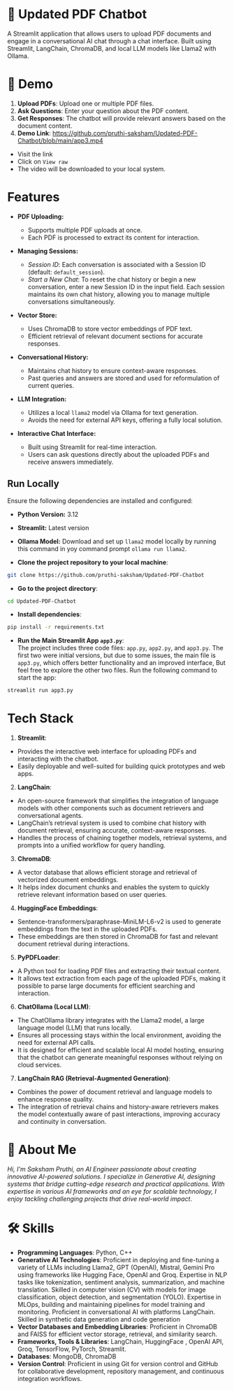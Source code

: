 # 💬 Updated PDF Chatbot
A Streamlit application that allows users to upload PDF documents and engage in a conversational AI chat through a chat interface. Built using Streamlit, LangChain, ChromaDB, and local LLM models like Llama2 with Ollama.


# 🚀 Demo

1. **Upload PDFs**: Upload one or multiple PDF files.
2. **Ask Questions**: Enter your question about the PDF content.
3. **Get Responses**: The chatbot will provide relevant answers based on the document content.
4. **Demo Link**: https://github.com/pruthi-saksham/Updated-PDF-Chatbot/blob/main/app3.mp4
  - Visit the link
  - Click on `View raw`
  - The video will be downloaded to your local system.


# Features

- **PDF Uploading:** 
  - Supports multiple PDF uploads at once.
  - Each PDF is processed to extract its content for interaction.

- **Managing Sessions:**
    - *Session ID*: Each conversation is associated with a Session ID (default: `default_session`).
    - *Start a New Chat*: To reset the chat history or begin a new conversation, enter a new Session ID in the input field. Each session maintains its own chat history, allowing you to manage multiple conversations simultaneously.

- **Vector Store:** 
  - Uses ChromaDB to store vector embeddings of PDF text.
  - Efficient retrieval of relevant document sections for accurate responses.

- **Conversational History:**
  - Maintains chat history to ensure context-aware responses.
  - Past queries and answers are stored and used for reformulation of current queries.

- **LLM Integration:** 
  - Utilizes a local `llama2` model via Ollama for text generation.
  - Avoids the need for external API keys, offering a fully local solution.

- **Interactive Chat Interface:** 
  - Built using Streamlit for real-time interaction.
  - Users can ask questions directly about the uploaded PDFs and receive answers immediately.


## Run Locally

Ensure the following dependencies are installed and configured:

- **Python Version:** 3.12
- **Streamlit:** Latest version
- **Ollama Model:** Download and set up `llama2` model locally by running this command in yoy command prompt `ollama run llama2`.


- **Clone the project repository to your local machine**:
```bash
git clone https://github.com/pruthi-saksham/Updated-PDF-Chatbot
```

- **Go to the project directory**:
```bash
cd Updated-PDF-Chatbot
```

- **Install dependencies**:

```bash
pip install -r requirements.txt
```

- **Run the Main Streamlit App `app3.py`**:  
The project includes three code files: `app.py`, `app2.py`, and `app3.py`. The first two were initial versions, but due to some issues, the main file is `app3.py`, which offers better functionality and an improved interface, But feel free to explore the other two files. Run the following command to start the app:

```bash
streamlit run app3.py
```


# Tech Stack

1. **Streamlit**:
- Provides the interactive web interface for uploading PDFs and interacting with the chatbot.
- Easily deployable and well-suited for building quick prototypes and web apps.

2. **LangChain**:
- An open-source framework that simplifies the integration of language models with other components such as document retrievers and conversational agents.
- LangChain’s retrieval system is used to combine chat history with document retrieval, ensuring accurate, context-aware responses.
- Handles the process of chaining together models, retrieval systems, and prompts into a unified workflow for query handling.

3. **ChromaDB**:
- A vector database that allows efficient storage and retrieval of vectorized document embeddings.
- It helps index document chunks and enables the system to quickly retrieve relevant information based on user queries.

4. **HuggingFace Embeddings**:
- Sentence-transformers/paraphrase-MiniLM-L6-v2 is used to generate embeddings from the text in the uploaded PDFs.
- These embeddings are then stored in ChromaDB for fast and relevant document retrieval during interactions.

5. **PyPDFLoader**:
- A Python tool for loading PDF files and extracting their textual content.
- It allows text extraction from each page of the uploaded PDFs, making it possible to parse large documents for efficient searching and interaction.

6. **ChatOllama (Local LLM)**:
- The ChatOllama library integrates with the Llama2 model, a large language model (LLM) that runs locally.
- Ensures all processing stays within the local environment, avoiding the need for external API calls.
- It is designed for efficient and scalable local AI model hosting, ensuring that the chatbot can generate meaningful responses without relying on cloud services.

7. **LangChain RAG (Retrieval-Augmented Generation)**:
- Combines the power of document retrieval and language models to enhance response quality.
- The integration of retrieval chains and history-aware retrievers makes the model contextually aware of past interactions, improving accuracy and continuity in conversation.


# 🚀 About Me
*Hi, I’m Saksham Pruthi, an AI Engineer passionate about creating innovative AI-powered solutions. I specialize in Generative AI, designing systems that bridge cutting-edge research and practical applications. With expertise in various AI frameworks and an eye for scalable technology, I enjoy tackling challenging projects that drive real-world impact*.

# 🛠 Skills
- **Programming Languages**: Python, C++
- **Generative AI Technologies**: Proficient in deploying and fine-tuning a variety of LLMs including Llama2, GPT (OpenAI), Mistral, Gemini Pro using frameworks like Hugging Face, OpenAI and Groq. Expertise in NLP tasks like tokenization, sentiment analysis, summarization, and machine translation. Skilled in computer vision (CV) with models for image classification, object detection, and segmentation (YOLO). Expertise in MLOps, building and maintaining pipelines for model training and monitoring. Proficient in conversational AI with platforms LangChain. Skilled in synthetic data generation and code generation
- **Vector Databases and Embedding Libraries**: Proficient in ChromaDB and FAISS for efficient vector storage, retrieval, and similarity search.
- **Frameworks, Tools & Libraries**: LangChain, HuggingFace , OpenAI API, Groq, TensorFlow, PyTorch, Streamlit.
- **Databases**: MongoDB, ChromaDB
- **Version Control**: Proficient in using Git for version control and GitHub for collaborative development, repository management, and continuous integration workflows.
